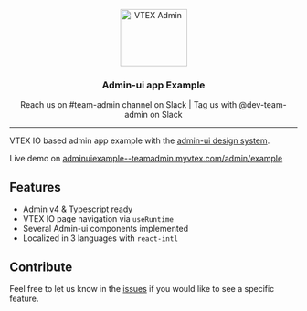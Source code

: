 <p align="center">
  <img alt="VTEX Admin" src="./assets/vtex-logo.svg" height="100" width="117" />
  <h3 align="center">Admin-ui app Example</h3>
  <p align="center">Reach us on #team-admin channel on Slack | Tag us with @dev-team-admin on Slack</p>
</p>

---

VTEX IO based admin app example with the [admin-ui design system](https://admin-ui.vercel.app/).

Live demo on [adminuiexample--teamadmin.myvtex.com/admin/example](https://adminuiexample--teamadmin.myvtex.com/admin/example/)

## Features

- Admin v4 & Typescript ready
- VTEX IO page navigation via `useRuntime`
- Several Admin-ui components implemented
- Localized in 3 languages with `react-intl`

## Contribute

Feel free to let us know in the [issues](https://github.com/vtex/admin-ui-example/issues) if you would like to see a specific feature.

<!-- WHO'S USING ADMIN UI WORKFLOW TEST ATTEMPT#36 -->